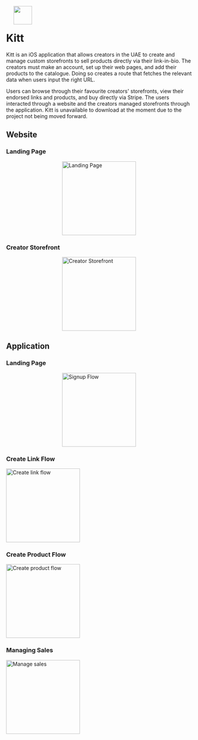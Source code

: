 <h1 style="display: flex; flex-direction: column;">
    <img align="center" height="50" src="Kitt/blob/main/Kitt/Assets.xcassets/AppIcon.appiconset/appstore.png" style="margin:20px;">
     Kitt
</h1>


Kitt is an iOS application that allows creators in the UAE to create and manage custom storefronts to sell products directly via their link-in-bio. The creators must make an account, set up their web pages, and add their products to the catalogue. Doing so creates a route that fetches the relevant data when users input the right URL.

Users can browse through their favourite creators' storefronts, view their endorsed links and products, and buy directly via Stripe. The users interacted through a website and the creators managed storefronts through the application. Kitt is unavailable to download at the moment due to the project not being moved forward.

## Website
### Landing Page
<div style="display: flex; flex-direction: column; align-items: center;">
  <img src="https://github.com/aym183/Kitt/assets/63648492/79e82f89-1a11-4133-81c7-a3fc0c631a50" width="200" alt="Landing Page">
</div>

### Creator Storefront
<div style="display: flex; flex-direction: column; align-items: center;">
  <img src="https://github.com/aym183/Kitt/assets/63648492/1dcdee8a-9565-448a-a22e-4fb5432a2b90" width="200" alt="Creator Storefront">
</div>

## Application
### Landing Page
<div style="display: flex; flex-direction: column; align-items: center;">
  <img src="https://github.com/aym183/Kitt/assets/63648492/00156bc9-f9b0-4c71-bc1b-bc50c02fc0f0" width="200" alt="Signup Flow">
</div>

### Create Link Flow
<div style="display: flex; flex-direction: clumn; align-items: center;">
  <img src="https://github.com/aym183/Kitt/assets/63648492/864aa119-f2af-42e8-9ce6-965c3d5cae0a" width="200" alt="Create link flow">
</div>

### Create Product Flow
<div style="display: flex; flex-direction: clumn; align-items: center;">
  <img src="https://github.com/aym183/Kitt/assets/63648492/a36aadd9-ca59-4c0b-bc35-3e53258365dc" width="200" alt="Create product flow">
</div>

### Managing Sales
<div style="display: flex; flex-direction: clumn; align-items: center;">
  <img src="https://github.com/aym183/Kitt/assets/63648492/ec24f3d9-04cb-4206-9ee7-0db3a275bbbf" width="200" alt="Manage sales">
</div>
